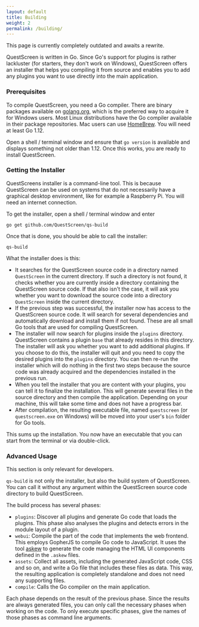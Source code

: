 ```yaml
---
layout: default
title: Building
weight: 2
permalink: /building/
---
```


<section class="highlighted"><i class="fas fa-info-circle"></i>
<div>
This page is currently completely outdated and awaits a rewrite.
</div>
</section>

QuestScreen is written in Go.
Since Go's support for plugins is rather lackluster (for starters, they don't work on Windows), QuestScreen offers an installer that helps you compiling it from source and enables you to add any plugins you want to use directly into the main application.

### Prerequisites

To compile QuestScreen, you need a Go compiler.
There are binary packages available on [golang.org](https://golang.org), which is the preferred way to acquire it for Windows users.
Most Linux distributions have the Go compiler available in their package repositories.
Mac users can use [HomeBrew](https://brew.sh).
You will need at least Go 1.12.

Open a shell / terminal window and ensure that `go version` is available and displays something not older than 1.12.
Once this works, you are ready to install QuestScreen.

### Getting the Installer

QuestScreens installer is a command-line tool.
This is because QuestScreen can be used on systems that do not necessarily have a graphical desktop environment, like for example a Raspberry Pi.
You will need an internet connection.

To get the installer, open a shell / terminal window and enter

    go get github.com/QuestScreen/qs-build

Once that is done, you should be able to call the installer:

    qs-build

What the installer does is this:

 * It searches for the QuestScreen source code in a directory named `QuestScreen` in the current directory.
   If such a directory is not found, it checks whether you are currently inside a directory containing the QuestScreen source code.
   If that also isn't the case, it will ask you whether you want to download the source code into a directory `QuestScreen` inside the current directory.
 * If the previous step was successful, the installer now has access to the QuestScreen source code.
   It will search for several dependencies and automatically download and install them if not found.
   These are all small Go tools that are used for compiling QuestScreen.
 * The installer will now search for plugins inside the `plugins` directory.
   QuestScreen contains a plugin `base` that already resides in this directory.
   The installer will ask you whether you want to add additional plugins.
   If you choose to do this, the installer will quit and you need to copy the desired plugins into the `plugins` directory.
   You can then re-run the installer which will do nothing in the first two steps because the source code was already acquired and the dependencies installed in the previous run.
 * When you tell the installer that you are content with your plugins, you can tell it to finalize the installation.
   This will generate several files in the source directory and then compile the application.
   Depending on your machine, this will take some time and does not have a progress bar.
 * After compilation, the resulting executable file, named `questscreen` (or `questscreen.exe` on Windows) will be moved into your user's `bin` folder for Go tools.

This sums up the installation.
You now have an executable that you can start from the terminal or via double-click.

### Advanced Usage

This section is only relevant for developers.

`qs-build` is not only the installer, but also the build system of QuestScreen.
You can call it without any argument within the QuestScreen source code directory to build QuestScreen.

The build process has several phases:

 * `plugins`: Discover all plugins and generate Go code that loads the plugins.
   This phase also analyses the plugins and detects errors in the module layout of a plugin.
 * `webui`: Compile the part of the code that implements the web frontend.
   This employs GopherJS to compile Go code to JavaScript.
   It uses the tool [askew](https://github.com/flyx/askew) to generate the code managing the HTML UI components defined in the `.askew` files.
 * `assets`: Collect all assets, including the generated JavaScript code, CSS and so on, and write a Go file that includes these files as data.
   This way, the resulting application is completely standalone and does not need any supporting files.
 * `compile`: Calls the Go compiler on the main application.

Each phase depends on the result of the previous phase.
Since the results are always generated files, you can only call the necessary phases when working on the code.
To only execute specific phases, give the names of those phases as command line arguments.
